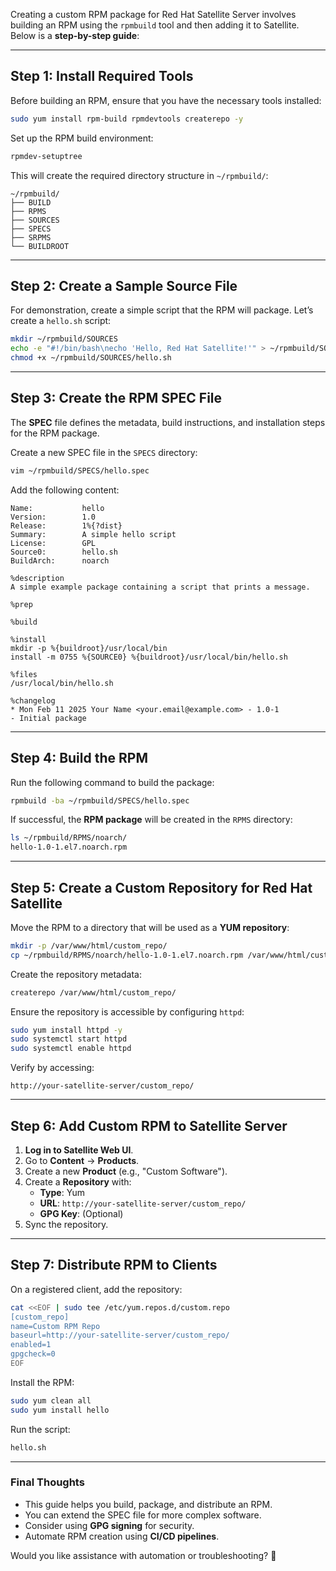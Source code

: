 Creating a custom RPM package for Red Hat Satellite Server involves building an RPM using the `rpmbuild` tool and then adding it to Satellite. Below is a **step-by-step guide**:

---

## **Step 1: Install Required Tools**
Before building an RPM, ensure that you have the necessary tools installed:

```bash
sudo yum install rpm-build rpmdevtools createrepo -y
```

Set up the RPM build environment:

```bash
rpmdev-setuptree
```

This will create the required directory structure in `~/rpmbuild/`:
```
~/rpmbuild/
├── BUILD
├── RPMS
├── SOURCES
├── SPECS
├── SRPMS
└── BUILDROOT
```

---

## **Step 2: Create a Sample Source File**
For demonstration, create a simple script that the RPM will package. Let’s create a `hello.sh` script:

```bash
mkdir ~/rpmbuild/SOURCES
echo -e "#!/bin/bash\necho 'Hello, Red Hat Satellite!'" > ~/rpmbuild/SOURCES/hello.sh
chmod +x ~/rpmbuild/SOURCES/hello.sh
```

---

## **Step 3: Create the RPM SPEC File**
The **SPEC** file defines the metadata, build instructions, and installation steps for the RPM package.

Create a new SPEC file in the `SPECS` directory:

```bash
vim ~/rpmbuild/SPECS/hello.spec
```

Add the following content:

```spec
Name:           hello
Version:        1.0
Release:        1%{?dist}
Summary:        A simple hello script
License:        GPL
Source0:        hello.sh
BuildArch:      noarch

%description
A simple example package containing a script that prints a message.

%prep

%build

%install
mkdir -p %{buildroot}/usr/local/bin
install -m 0755 %{SOURCE0} %{buildroot}/usr/local/bin/hello.sh

%files
/usr/local/bin/hello.sh

%changelog
* Mon Feb 11 2025 Your Name <your.email@example.com> - 1.0-1
- Initial package
```

---

## **Step 4: Build the RPM**
Run the following command to build the package:

```bash
rpmbuild -ba ~/rpmbuild/SPECS/hello.spec
```

If successful, the **RPM package** will be created in the `RPMS` directory:

```bash
ls ~/rpmbuild/RPMS/noarch/
hello-1.0-1.el7.noarch.rpm
```

---

## **Step 5: Create a Custom Repository for Red Hat Satellite**
Move the RPM to a directory that will be used as a **YUM repository**:

```bash
mkdir -p /var/www/html/custom_repo/
cp ~/rpmbuild/RPMS/noarch/hello-1.0-1.el7.noarch.rpm /var/www/html/custom_repo/
```

Create the repository metadata:

```bash
createrepo /var/www/html/custom_repo/
```

Ensure the repository is accessible by configuring `httpd`:

```bash
sudo yum install httpd -y
sudo systemctl start httpd
sudo systemctl enable httpd
```

Verify by accessing:
```
http://your-satellite-server/custom_repo/
```

---

## **Step 6: Add Custom RPM to Satellite Server**
1. **Log in to Satellite Web UI**.
2. Go to **Content** → **Products**.
3. Create a new **Product** (e.g., "Custom Software").
4. Create a **Repository** with:
   - **Type**: Yum
   - **URL**: `http://your-satellite-server/custom_repo/`
   - **GPG Key**: (Optional)
5. Sync the repository.

---

## **Step 7: Distribute RPM to Clients**
On a registered client, add the repository:

```bash
cat <<EOF | sudo tee /etc/yum.repos.d/custom.repo
[custom_repo]
name=Custom RPM Repo
baseurl=http://your-satellite-server/custom_repo/
enabled=1
gpgcheck=0
EOF
```

Install the RPM:

```bash
sudo yum clean all
sudo yum install hello
```

Run the script:

```bash
hello.sh
```

---

### **Final Thoughts**
- This guide helps you build, package, and distribute an RPM.
- You can extend the SPEC file for more complex software.
- Consider using **GPG signing** for security.
- Automate RPM creation using **CI/CD pipelines**.

Would you like assistance with automation or troubleshooting? 🚀